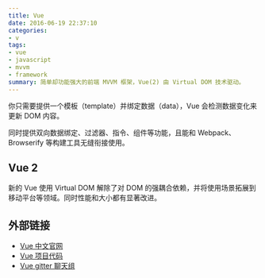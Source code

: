 ```yaml
---
title: Vue
date: 2016-06-19 22:37:10
categories:
- v
tags:
- vue
- javascript
- mvvm
- framework
summary: 简单却功能强大的前端 MVVM 框架，Vue(2) 由 Virtual DOM 技术驱动。
---
```


你只需要提供一个模板（template）并绑定数据（data），Vue 会检测数据变化来更新 DOM 内容。

同时提供双向数据绑定、过滤器、指令、组件等功能，且能和 Webpack、Browserify 等构建工具无缝衔接使用。

## Vue 2

新的 Vue 使用 Virtual DOM 解除了对 DOM 的强耦合依赖，并将使用场景拓展到移动平台等领域。同时性能和大小都有显著改进。

## 外部链接

- [Vue 中文官网](http://cn.vuejs.org/)
- [Vue 项目代码](https://github.com/vuejs/vue)
- [Vue gitter 聊天组](https://gitter.im/vuejs/vue)
